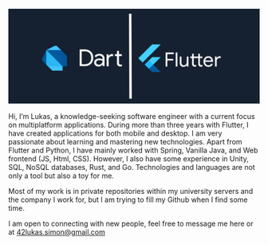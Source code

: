 [![MasterHead](flutter_dart_bg.png)](z)

Hi, I’m Lukas, a knowledge-seeking software engineer with a current focus on multiplatform applications. During more than three years with Flutter, I have created applications for both mobile and desktop. I am very passionate about learning and mastering new technologies. Apart from Flutter and Python, I have mainly worked with Spring, Vanilla Java, and Web frontend (JS, Html, CSS). However, I also have some experience in Unity, SQL, NoSQL databases, Rust, and Go. Technologies and languages are not only a tool but also a toy for me.

Most of my work is in private repositories within my university servers and the company I work for, but I am trying to fill my Github when I find some time.

I am open to connecting with new people, feel free to message me here or at 42lukas.simon@gmail.com


